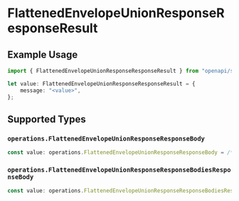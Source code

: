 # FlattenedEnvelopeUnionResponseResponseResult

## Example Usage

```typescript
import { FlattenedEnvelopeUnionResponseResponseResult } from "openapi/sdk/models/operations";

let value: FlattenedEnvelopeUnionResponseResponseResult = {
    message: "<value>",
};
```

## Supported Types

### `operations.FlattenedEnvelopeUnionResponseResponseBody`

```typescript
const value: operations.FlattenedEnvelopeUnionResponseResponseBody = /* values here */
```

### `operations.FlattenedEnvelopeUnionResponseResponseBodiesResponseBody`

```typescript
const value: operations.FlattenedEnvelopeUnionResponseResponseBodiesResponseBody = /* values here */
```


